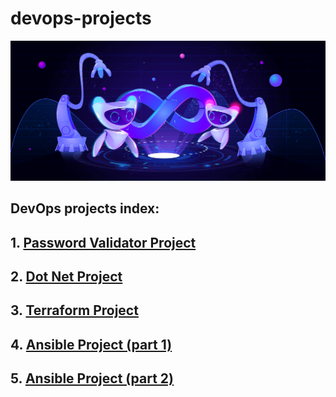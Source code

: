 # devops-projects

![devops](devops.jpg)

## DevOps projects index:

## 1. [Password Validator Project](https://github.com/af009/password-validator)
## 2. [Dot Net Project](https://github.com/af009/DotNetWeb) 
## 3. [Terraform Project](https://github.com/af009/terraform-project)
## 4. [Ansible Project (part 1)](https://github.com/af009/ansible-project)
## 5. [Ansible Project (part 2)](https://github.com/af009/ansible-autodeploy)
